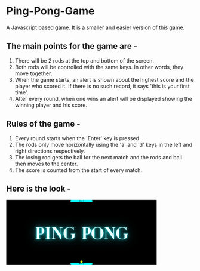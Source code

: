 # Ping-Pong-Game

A Javascript based game. It is a smaller and easier version of this game. 

## The main points for the game are -
1. There will be 2 rods at the top and bottom of the screen.
2. Both rods will be controlled with the same keys. In other words, they move together.
3. When the game starts, an alert is shown about the highest score and the player who scored it. If there is no such record, it says 'this is your first time'.
4. After every round, when one wins an alert will be displayed showing the winning player and his score.

## Rules of the game - 
1. Every round starts when the 'Enter' key is pressed. 
2. The rods only move horizontally using the 'a' and 'd' keys in the left and right directions respectively. 
3. The losing rod gets the ball for the next match and the rods and ball then moves to the center.
4. The score is counted from the start of every match.

## Here is the look - 
<img src="screenshot/img.png" width = 80%>
